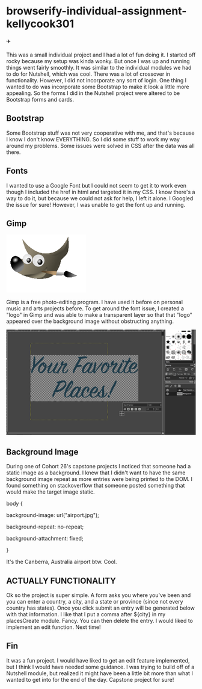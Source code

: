 # browserify-individual-assignment-kellycook301

✈️

This was a small individual project and I had a lot of fun doing it.
I started off rocky because my setup was kinda wonky. But once I was up and running things went fairly smoothly.
It was similar to the individual modules we had to do for Nutshell, which was cool. There was a lot of crossover in functionality. However, I did not incorporate any sort of login. One thing I wanted to do was incorporate some Bootstrap to make it look a little more appealing. So the forms I did in the Nutshell project were altered to be Bootstrap forms and cards.

## Bootstrap
Some Bootstrap stuff was not very cooperative with me, and that's because I know I don't know EVERYTHING. So I did some stuff 
to work my way around my problems. Some issues were solved in CSS after the data was all there.

## Fonts
I wanted to use a Google Font but I could not seem to get it to work even though I included the href in html and targeted it
in my CSS. I know there's a way to do it, but because we could not ask for help, I left it alone. I Googled the issue for sure! However, I was unable to get the font up and running.

## Gimp
![alt text](https://github.com/nss-day-cohort-27/browserify-individual-assignment-kellycook301/blob/master/gimp2.png)
>
Gimp is a free photo-editing program. I have used it before on personal music and arts projects before. To get around the 
font issue, I created a "logo" in Gimp and was able to make a transparent layer so that that "logo" appeared over the background image without obstructing anything.

![alt text](https://github.com/nss-day-cohort-27/browserify-individual-assignment-kellycook301/blob/master/gimpEdit.png)

## Background Image
During one of Cohort 26's capstone projects I noticed that someone had a static image as a background. I knew that I didn't want to have the same background image repeat as more entries were being printed to the DOM. I found something on stackoverflow that someone posted something that would make the target image static.

>
body {
>
background-image: url("airport.jpg");
>
background-repeat: no-repeat;
>
background-attachment: fixed;
>
}

It's the Canberra, Australia airport btw. Cool.

## ACTUALLY FUNCTIONALITY
Ok so the project is super simple. A form asks you where you've been and you can enter a country, a city, and a state or province (since not every country has states). Once you click submit an entry will be generated below with that information. I like that I put a comma after ${city} in my placesCreate module. Fancy. You can then delete the entry. I would liked to implement an edit function. Next time!

## Fin
It was a fun project. I would have liked to get an edit feature implemented, but I think I would have needed some guidance. I was trying to build off of a Nutshell module, but realized it might have been a little bit more than what I wanted to get into for the end of the day. Capstone project for sure!
